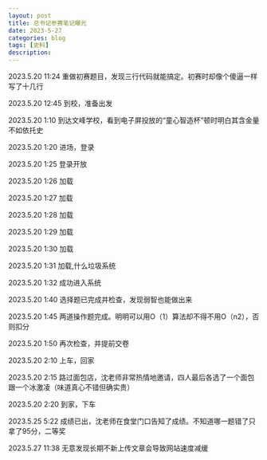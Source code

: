 ```yaml
---
layout: post
title: 总书记参赛笔记曝光
date: 2023-5-27
categories: blog
tags: [史料]
description: 
---
```

2023.5.20 11:24 重做初赛题目，发现三行代码就能搞定。初赛时却像个傻逼一样写了十几行

2023.5.20 12:45 到校，准备出发

2023.5.20 1:10 到达文峰学校，看到电子屏投放的“童心智造杯”顿时明白其含金量不如依托史

2023.5.20 1:20 进场，登录

2023.5.20 1:25 登录开放

2023.5.20 1:26 加载

2023.5.20 1:27 加载

2023.5.20 1:28 加载

2023.5.20 1:29 加载

2023.5.20 1:30 加载

2023.5.20 1:31 加载,什么垃圾系统

2023.5.20 1:32 成功进入系统

2023.5.20 1:40 选择题已完成并检查，发现弱智也能做出来

2023.5.20 1:45 两道操作题完成。明明可以用O（1）算法却不得不用O（n2），否则扣分

2023.5.20 1:50 再次检查，并提前交卷

2023.5.20 2:10 上车，回家

2023.5.20 2:15 路过面包店，沈老师非常热情地邀请，四人最后各选了一个面包跟一个冰激凌（味道真心不错但确实贵）

2023.5.20 2:20 到家，下车

2023.5.25 5:22 成绩已出，沈老师在食堂门口告知了成绩。不知道哪一题错了只拿了95分，二等奖

2023.5.27 11:38 无意发现长期不新上传文章会导致网站速度减缓
